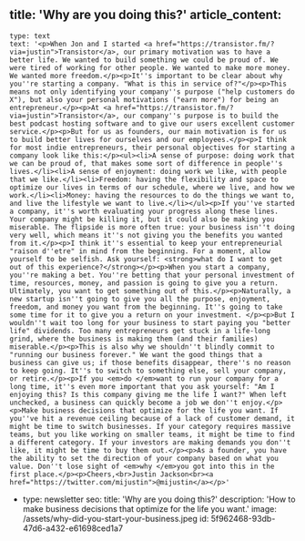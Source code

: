 title: 'Why are you doing this?'
article_content:
  -
    type: text
    text: '<p>When Jon and I started <a href="https://transistor.fm/?via=justin">Transistor</a>, our primary motivation was to have a better life. We wanted to build something we could be proud of. We were tired of working for other people. We wanted to make more money. We wanted more freedom.</p><p>It''s important to be clear about why you''re starting a company. "What is this in service of?"</p><p>This means not only identifying your company''s purpose ("help customers do X"), but also your personal motivations ("earn more") for being an entrepreneur.</p><p>At <a href="https://transistor.fm/?via=justin">Transistor</a>, our company''s purpose is to build the best podcast hosting software and to give our users excellent customer service.</p><p>But for us as founders, our main motivation is for us to build better lives for ourselves and our employees.</p><p>I think for most indie entrepreneurs, their personal objectives for starting a company look like this:</p><ul><li>A sense of purpose: doing work that we can be proud of, that makes some sort of difference in people''s lives.</li><li>A sense of enjoyment: doing work we like, with people that we like.</li><li>Freedom: having the flexibility and space to optimize our lives in terms of our schedule, where we live, and how we work.</li><li>Money: having the resources to do the things we want to, and live the lifestyle we want to live.</li></ul><p>If you''ve started a company, it''s worth evaluating your progress along these lines. Your company might be killing it, but it could also be making you miserable. The flipside is more often true: your business isn''t doing very well, which means it''s not giving you the benefits you wanted from it.</p><p>I think it''s essential to keep your entrepreneurial "raison d''etre" in mind from the beginning. For a moment, allow yourself to be selfish. Ask yourself: <strong>what do I want to get out of this experience?</strong></p><p>When you start a company, you''re making a bet. You''re betting that your personal investment of time, resources, money, and passion is going to give you a return. Ultimately, you want to get something out of this.</p><p>Naturally, a new startup isn''t going to give you all the purpose, enjoyment, freedom, and money you want from the beginning. It''s going to take some time for it to give you a return on your investment. </p><p>But I wouldn''t wait too long for your business to start paying you "better life" dividends. Too many entrepreneurs get stuck in a life-long grind, where the business is making them (and their families) miserable.</p><p>This is also why we shouldn''t blindly commit to "running our business forever." We want the good things that a business can give us; if those benefits disappear, there''s no reason to keep going. It''s to switch to something else, sell your company, or retire.</p><p>If you <em>do </em>want to run your company for a long time, it''s even more important that you ask yourself: "Am I enjoying this? Is this company giving me the life I want?" When left unchecked, a business can quickly become a job we don''t enjoy.</p><p>Make business decisions that optimize for the life you want. If you''ve hit a revenue ceiling because of a lack of customer demand, it might be time to switch businesses. If your category requires massive teams, but you like working on smaller teams, it might be time to find a different category. If your investors are making demands you don''t like, it might be time to buy them out.</p><p>As a founder, you have the ability to set the direction of your company based on what you value. Don''t lose sight of <em>why </em>you got into this in the first place.</p><p>Cheers,<br>Justin Jackson<br><a href="https://twitter.com/mijustin">@mijustin</a></p>'
  -
    type: newsletter
seo:
  title: 'Why are you doing this?'
  description: 'How to make business decisions that optimize for the life you want.'
  image: /assets/why-did-you-start-your-business.jpeg
id: 5f962468-93db-47d6-a432-e61698ced1a7
